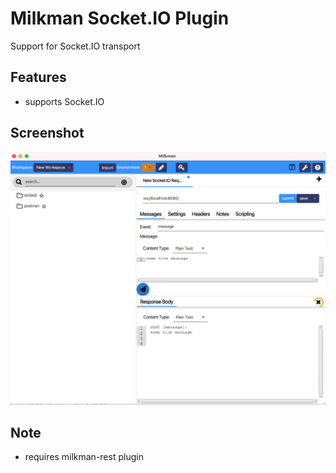 # Milkman Socket.IO Plugin

Support for Socket.IO transport

## Features
  * supports Socket.IO

## Screenshot

![Milkman SocketIo Streaming](/img/sio-plugin.png)

## Note
  * requires milkman-rest plugin
